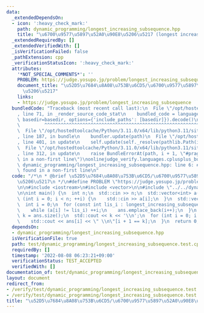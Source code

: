 ```yaml
---
data:
  _extendedDependsOn:
  - icon: ':heavy_check_mark:'
    path: dynamic_programming/longest_increasing_subsequence.hpp
    title: "\u6700\u9577\u5897\u52A0\u90E8\u5206\u5217 (longest increasing subsequence)"
  _extendedRequiredBy: []
  _extendedVerifiedWith: []
  _isVerificationFailed: false
  _pathExtension: cpp
  _verificationStatusIcon: ':heavy_check_mark:'
  attributes:
    '*NOT_SPECIAL_COMMENTS*': ''
    PROBLEM: https://judge.yosupo.jp/problem/longest_increasing_subsequence
    document_title: "\u52D5\u7684\u8A08\u753B\u6CD5/\u6700\u9577\u5897\u52A0\u90E8\
      \u5206\u5217"
    links:
    - https://judge.yosupo.jp/problem/longest_increasing_subsequence
  bundledCode: "Traceback (most recent call last):\n  File \"/opt/hostedtoolcache/Python/3.11.0/x64/lib/python3.11/site-packages/onlinejudge_verify/documentation/build.py\"\
    , line 71, in _render_source_code_stat\n    bundled_code = language.bundle(stat.path,\
    \ basedir=basedir, options={'include_paths': [basedir]}).decode()\n          \
    \         ^^^^^^^^^^^^^^^^^^^^^^^^^^^^^^^^^^^^^^^^^^^^^^^^^^^^^^^^^^^^^^^^^^^^^^^^^^^^^^^^^\n\
    \  File \"/opt/hostedtoolcache/Python/3.11.0/x64/lib/python3.11/site-packages/onlinejudge_verify/languages/cplusplus.py\"\
    , line 187, in bundle\n    bundler.update(path)\n  File \"/opt/hostedtoolcache/Python/3.11.0/x64/lib/python3.11/site-packages/onlinejudge_verify/languages/cplusplus_bundle.py\"\
    , line 401, in update\n    self.update(self._resolve(pathlib.Path(included), included_from=path))\n\
    \  File \"/opt/hostedtoolcache/Python/3.11.0/x64/lib/python3.11/site-packages/onlinejudge_verify/languages/cplusplus_bundle.py\"\
    , line 312, in update\n    raise BundleErrorAt(path, i + 1, \"#pragma once found\
    \ in a non-first line\")\nonlinejudge_verify.languages.cplusplus_bundle.BundleErrorAt:\
    \ dynamic_programming/longest_increasing_subsequence.hpp: line 6: #pragma once\
    \ found in a non-first line\n"
  code: "/*\n * @brief \u52D5\u7684\u8A08\u753B\u6CD5/\u6700\u9577\u5897\u52A0\u90E8\
    \u5206\u5217\n */\n#define PROBLEM \"https://judge.yosupo.jp/problem/longest_increasing_subsequence\"\
    \n\n#include <iostream>\n#include <vector>\n\n#include \"../../dynamic_programming/longest_increasing_subsequence.hpp\"\
    \n\nint main() {\n  int n;\n  std::cin >> n;\n  std::vector<int> a(n);\n  for\
    \ (int i = 0; i < n; ++i) {\n    std::cin >> a[i];\n  }\n  std::vector<int> ans;\n\
    \  int i = 0;\n  for (const int lis_i : longest_increasing_subsequence(a)) {\n\
    \    while (a[i] != lis_i) ++i;\n    ans.emplace_back(i++);\n  }\n  const int\
    \ k = ans.size();\n  std::cout << k << '\\n';\n  for (int i = 0; i < k; ++i) {\n\
    \    std::cout << ans[i] << \" \\n\"[i + 1 == k];\n  }\n  return 0;\n}\n"
  dependsOn:
  - dynamic_programming/longest_increasing_subsequence.hpp
  isVerificationFile: true
  path: test/dynamic_programming/longest_increasing_subsequence.test.cpp
  requiredBy: []
  timestamp: '2022-08-08 06:23:21+09:00'
  verificationStatus: TEST_ACCEPTED
  verifiedWith: []
documentation_of: test/dynamic_programming/longest_increasing_subsequence.test.cpp
layout: document
redirect_from:
- /verify/test/dynamic_programming/longest_increasing_subsequence.test.cpp
- /verify/test/dynamic_programming/longest_increasing_subsequence.test.cpp.html
title: "\u52D5\u7684\u8A08\u753B\u6CD5/\u6700\u9577\u5897\u52A0\u90E8\u5206\u5217"
---
```

